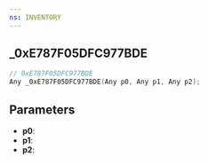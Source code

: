 ```yaml
---
ns: INVENTORY
---
```

## _0xE787F05DFC977BDE

```c
// 0xE787F05DFC977BDE
Any _0xE787F05DFC977BDE(Any p0, Any p1, Any p2);
```

## Parameters
* **p0**:
* **p1**:
* **p2**:
